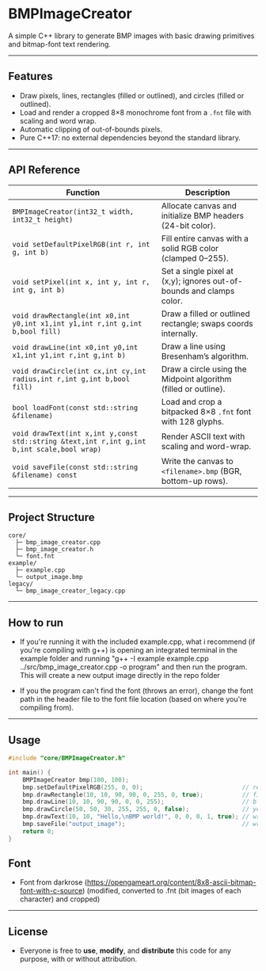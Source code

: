 # BMPImageCreator

A simple C++ library to generate BMP images with basic drawing primitives and bitmap-font text rendering.

---

## Features

* Draw pixels, lines, rectangles (filled or outlined), and circles (filled or outlined).
* Load and render a cropped 8×8 monochrome font from a `.fnt` file with scaling and word wrap.
* Automatic clipping of out-of-bounds pixels.
* Pure C++17: no external dependencies beyond the standard library.

---

## API Reference

| Function                                                                                   | Description                                                          |
| ------------------------------------------------------------------------------------------ | -------------------------------------------------------------------- |
| `BMPImageCreator(int32_t width, int32_t height)`                                           | Allocate canvas and initialize BMP headers (24-bit color).           |
| `void setDefaultPixelRGB(int r, int g, int b)`                                             | Fill entire canvas with a solid RGB color (clamped 0–255).           |
| `void setPixel(int x, int y, int r, int g, int b)`                                         | Set a single pixel at (x,y); ignores out-of-bounds and clamps color. |
| `void drawRectangle(int x0,int y0,int x1,int y1,int r,int g,int b,bool fill)`              | Draw a filled or outlined rectangle; swaps coords internally.        |
| `void drawLine(int x0,int y0,int x1,int y1,int r,int g,int b)`                             | Draw a line using Bresenham’s algorithm.                             |
| `void drawCircle(int cx,int cy,int radius,int r,int g,int b,bool fill)`                    | Draw a circle using the Midpoint algorithm (filled or outline).      |
| `bool loadFont(const std::string &filename)`                                               | Load and crop a bitpacked 8×8 `.fnt` font with 128 glyphs.           |
| `void drawText(int x,int y,const std::string &text,int r,int g,int b,int scale,bool wrap)` | Render ASCII text with scaling and word-wrap.                        |
| `void saveFile(const std::string &filename) const`                                         | Write the canvas to `<filename>.bmp` (BGR, bottom-up rows).          |

---

## Project Structure

```
core/
  ├─ bmp_image_creator.cpp
  ├─ bmp_image_creator.h
  └─ font.fnt
example/
  ├─ example.cpp
  └─ output_image.bmp
legacy/
  └─ bmp_image_creator_legacy.cpp
```

---

## How to run

* If you're running it with the included example.cpp, what i recommend (if you're compiling with g++) is opening an integrated terminal in the example folder and running "g++ -I example example.cpp ../src/bmp_image_creator.cpp -o program" and then run the program. This will create a new output image directly in the repo folder

* If you the program can't find the font (throws an error), change the font path in the header file to the font file location (based on where you're compiling from).

---

## Usage

```cpp
#include "core/BMPImageCreator.h"

int main() {
    BMPImageCreator bmp(100, 100);
    bmp.setDefaultPixelRGB(255, 0, 0);                            // red background
    bmp.drawRectangle(10, 10, 90, 90, 0, 255, 0, true);           // filled green box
    bmp.drawLine(10, 10, 90, 90, 0, 0, 255);                      // blue diagonal
    bmp.drawCircle(50, 50, 30, 255, 255, 0, false);               // yellow circle outline
    bmp.drawText(10, 10, "Hello,\nBMP world!", 0, 0, 0, 1, true); // wrapped text
    bmp.saveFile("output_image");                                 // writes "output_image.bmp"
    return 0;
}
```
## Font

* Font from darkrose (https://opengameart.org/content/8x8-ascii-bitmap-font-with-c-source) (modified, converted to .fnt (bit images of each character) and cropped)
---

## License

* Everyone is free to **use**, **modify**, and **distribute** this code for any purpose, with or without attribution.
